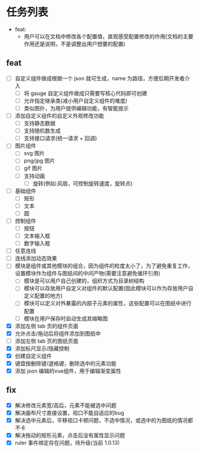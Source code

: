 # 任务列表

- feat:
  - 用户可以在文档中修改各个配置值，直观感受配置修改的作用(文档的主要作用还是说明，不是调整出用户想要的配置)

## feat

- [ ] 自定义组件做成根据一个 json 就可生成，name 为路径，方便后期开发者介入
  - [ ] 将 gauge 自定义组件做成只需要写核心代码即可创建
  - [ ] 允许指定继承类(减小用户自定义组件的难度)
  - [ ] 类似图扑，为用户提供编辑功能，有智能提示
- [ ] 添加自定义组件的自定义外观修改功能
  - [ ] 支持静态数据
  - [ ] 支持随机数生成
  - [ ] 支持接口请求(统一请求 + 回调)
- [ ] 图片组件
  - [ ] svg 图片
  - [ ] png/jpg 图片
  - [ ] gif 图片
  - [ ] 支持动画
    - [ ] 旋转(例如:风扇，可控制旋转速度，旋转点)
- [ ] 基础组件
  - [ ] 矩形
  - [ ] 文本
  - [ ] 圆
- [ ] 控制组件
  - [ ] 按钮
  - [ ] 文本输入框
  - [ ] 数字输入框
- [ ] 任意连线
- [ ] 连线添加动态效果
- [ ] 模块是组件或其他模块的组合，因为组件的粒度太小了，为了避免重复工作，设置模块作为组件与图纸间的中间产物(需要注意避免循环引用)
  - [ ] 模块是可以用户自己创建的，组织方式为目录树结构
  - [ ] 模块可以存放用户自定义对组件的默认配置(因此模块可以作为存放用户自定义配置的地方)
  - [ ] 模块可以定义对外暴露的内部子元素的属性，这些配置可以在图纸中进行配置
  - [ ] 模块在用户保存时自动生成其缩略图
- [x] 添加左侧 tab 页的组件页面
- [x] 允许点击/拖动后将组件添加到图纸中
- [ ] 添加左侧 tab 页的图纸页面
- [x] 添加标尺显示/隐藏控制
- [x] 创建自定义组件
- [x] 键盘按删除键/退格键，删除选中的元素功能
- [x] 添加 json 编辑的vue组件，用于编辑渐变属性

## fix

- [x] 解决修改元素宽/高后，元素不能被选中问题
- [x] 解决画布尺寸直接设置，视口不能自适应的bug
- [x] 解决选中元素后，平移视口卡顿问题，不选中情况，或选中的为图纸的情况都不卡
- [x] 解决拖动的矩形元素，点击后没有属性显示问题
- [x] ruler 事件绑定存在问题，待升级(当前 1.0.13)
